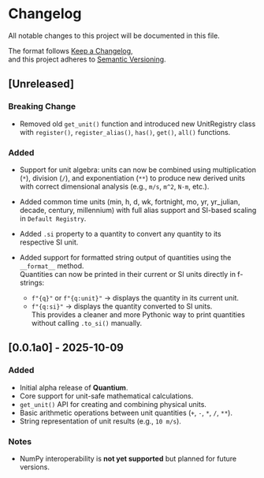 # Changelog

All notable changes to this project will be documented in this file.

The format follows [Keep a Changelog](https://keepachangelog.com/en/1.1.0/),  
and this project adheres to [Semantic Versioning](https://semver.org/spec/v2.0.0.html).

## [Unreleased]

### Breaking Change
- Removed old `get_unit()` function and introduced new UnitRegistry class with `register()`, `register_alias()`, `has()`, `get()`, `all()` functions.

### Added
- Support for unit algebra: units can now be combined using multiplication (`*`), division (`/`), and exponentiation (`**`) to produce new derived units with correct dimensional analysis (e.g., `m/s`, `m^2`, `N·m`, etc.).

- Added common time units (min, h, d, wk, fortnight, mo, yr, yr_julian, decade, century, millennium) with full alias support and SI-based scaling in `Default Registry`.

- Added `.si` property to a quantity to convert any quantity to its respective SI unit.

- Added support for formatted string output of quantities using the `__format__` method.  
  Quantities can now be printed in their current or SI units directly in f-strings:  
  - `f"{q}"` or `f"{q:unit}"` → displays the quantity in its current unit.  
  - `f"{q:si}"` → displays the quantity converted to SI units.  
  This provides a cleaner and more Pythonic way to print quantities without calling `.to_si()` manually.


## [0.0.1a0] - 2025-10-09
### Added
- Initial alpha release of **Quantium**.
- Core support for unit-safe mathematical calculations.
- `get_unit()` API for creating and combining physical units.
- Basic arithmetic operations between unit quantities (`+`, `-`, `*`, `/`, `**`).
- String representation of unit results (e.g., `10 m/s`).

### Notes
- NumPy interoperability is **not yet supported** but planned for future versions.
